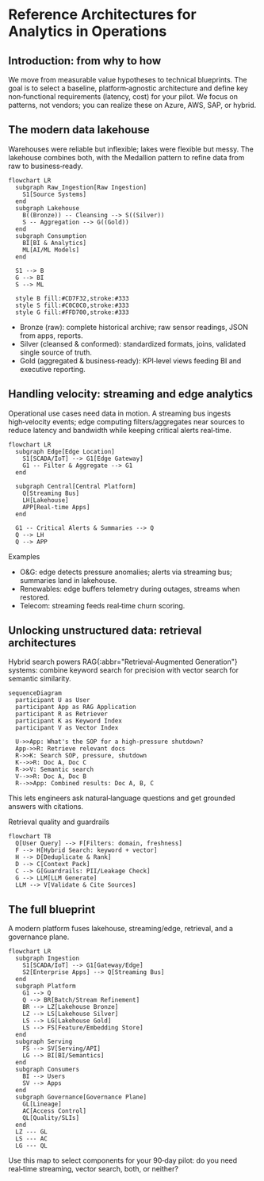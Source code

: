 # Reference Architectures for Analytics in Operations

## Introduction: from why to how
We move from measurable value hypotheses to technical blueprints. The goal is to select a baseline, platform‑agnostic architecture and define key non‑functional requirements (latency, cost) for your pilot. We focus on patterns, not vendors; you can realize these on Azure, AWS, SAP, or hybrid.

## The modern data lakehouse
Warehouses were reliable but inflexible; lakes were flexible but messy. The lakehouse combines both, with the Medallion pattern to refine data from raw to business‑ready.

```mermaid
flowchart LR
  subgraph Raw_Ingestion[Raw Ingestion]
    S1[Source Systems]
  end
  subgraph Lakehouse
    B((Bronze)) -- Cleansing --> S((Silver))
    S -- Aggregation --> G((Gold))
  end
  subgraph Consumption
    BI[BI & Analytics]
    ML[AI/ML Models]
  end

  S1 --> B
  G --> BI
  S --> ML

  style B fill:#CD7F32,stroke:#333
  style S fill:#C0C0C0,stroke:#333
  style G fill:#FFD700,stroke:#333
```

- Bronze (raw): complete historical archive; raw sensor readings, JSON from apps, reports.
- Silver (cleansed & conformed): standardized formats, joins, validated single source of truth.
- Gold (aggregated & business‑ready): KPI‑level views feeding BI and executive reporting.

## Handling velocity: streaming and edge analytics
Operational use cases need data in motion. A streaming bus ingests high‑velocity events; edge computing filters/aggregates near sources to reduce latency and bandwidth while keeping critical alerts real‑time.

```mermaid
flowchart LR
  subgraph Edge[Edge Location]
    S1[SCADA/IoT] --> G1[Edge Gateway]
    G1 -- Filter & Aggregate --> G1
  end

  subgraph Central[Central Platform]
    Q[Streaming Bus]
    LH[Lakehouse]
    APP[Real‑time Apps]
  end

  G1 -- Critical Alerts & Summaries --> Q
  Q --> LH
  Q --> APP
```

Examples
- O&G: edge detects pressure anomalies; alerts via streaming bus; summaries land in lakehouse.
- Renewables: edge buffers telemetry during outages, streams when restored.
- Telecom: streaming feeds real‑time churn scoring.

## Unlocking unstructured data: retrieval architectures
Hybrid search powers RAG{:abbr="Retrieval‑Augmented Generation"} systems: combine keyword search for precision with vector search for semantic similarity.

```mermaid
sequenceDiagram
  participant U as User
  participant App as RAG Application
  participant R as Retriever
  participant K as Keyword Index
  participant V as Vector Index

  U->>App: What's the SOP for a high‑pressure shutdown?
  App->>R: Retrieve relevant docs
  R->>K: Search SOP, pressure, shutdown
  K-->>R: Doc A, Doc C
  R->>V: Semantic search
  V-->>R: Doc A, Doc B
  R-->>App: Combined results: Doc A, B, C
```

This lets engineers ask natural‑language questions and get grounded answers with citations.

Retrieval quality and guardrails
```mermaid
flowchart TB
  Q[User Query] --> F[Filters: domain, freshness]
  F --> H[Hybrid Search: keyword + vector]
  H --> D[Deduplicate & Rank]
  D --> C[Context Pack]
  C --> G[Guardrails: PII/Leakage Check]
  G --> LLM[LLM Generate]
  LLM --> V[Validate & Cite Sources]
```

## The full blueprint
A modern platform fuses lakehouse, streaming/edge, retrieval, and a governance plane.

```mermaid
flowchart LR
  subgraph Ingestion
    S1[SCADA/IoT] --> G1[Gateway/Edge]
    S2[Enterprise Apps] --> Q[Streaming Bus]
  end
  subgraph Platform
    G1 --> Q
    Q --> BR[Batch/Stream Refinement]
    BR --> LZ[Lakehouse Bronze]
    LZ --> LS[Lakehouse Silver]
    LS --> LG[Lakehouse Gold]
    LS --> FS[Feature/Embedding Store]
  end
  subgraph Serving
    FS --> SV[Serving/API]
    LG --> BI[BI/Semantics]
  end
  subgraph Consumers
    BI --> Users
    SV --> Apps
  end
  subgraph Governance[Governance Plane]
    GL[Lineage]
    AC[Access Control]
    QL[Quality/SLIs]
  end
  LZ --- GL
  LS --- AC
  LG --- QL
```

Use this map to select components for your 90‑day pilot: do you need real‑time streaming, vector search, both, or neither?
